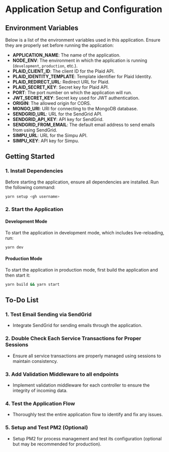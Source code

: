 # Application Setup and Configuration

## Environment Variables

Below is a list of the environment variables used in this application. Ensure they are properly set before running the application:

- **APPLICATION_NAME**: The name of the application.
- **NODE_ENV**: The environment in which the application is running (`development`, `production`, etc.).
- **PLAID_CLIENT_ID**: The client ID for the Plaid API.
- **PLAID_IDENTITY_TEMPLATE**: Template identifier for Plaid Identity.
- **PLAID_REDIRECT_URL**: Redirect URL for Plaid.
- **PLAID_SECRET_KEY**: Secret key for Plaid API.
- **PORT**: The port number on which the application will run.
- **JWT_SECRET_KEY**: Secret key used for JWT authentication.
- **ORIGIN**: The allowed origin for CORS.
- **MONGO_URI**: URI for connecting to the MongoDB database.
- **SENDGRID_URL**: URL for the SendGrid API.
- **SENDGRID_API_KEY**: API key for SendGrid.
- **SENDGRID_FROM_EMAIL**: The default email address to send emails from using SendGrid.
- **SIMPU_URL**: URL for the Simpu API.
- **SIMPU_KEY**: API key for Simpu.

## Getting Started

### 1. Install Dependencies
Before starting the application, ensure all dependencies are installed. Run the following command:

```bash
yarn setup <gh username>
```

### 2. Start the Application

#### Development Mode
To start the application in development mode, which includes live-reloading, run:

```bash
yarn dev
```

#### Production Mode
To start the application in production mode, first build the application and then start it:

```bash
yarn build && yarn start
```

## To-Do List

### 1. **Test Email Sending via SendGrid**
   - Integrate SendGrid for sending emails through the application.

### 2. **Double Check Each Service Transactions for Proper Sessions**
   - Ensure all service transactions are properly managed using sessions to maintain consistency.

### 3. **Add Validation Middleware to all endpoints**
   - Implement validation middleware for each controller to ensure the integrity of incoming data.

### 4. **Test the Application Flow**
   - Thoroughly test the entire application flow to identify and fix any issues.

### 5. **Setup and Test PM2 (Optional)**
   - Setup PM2 for process management and test its configuration (optional but may be recommended for production).

